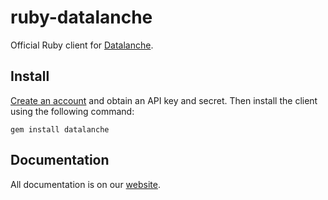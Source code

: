 ruby-datalanche
=================

Official Ruby client for [Datalanche](https://www.datalanche.com).

## Install

[Create an account](https://www.datalanche.com/account/signup) and obtain an API key and secret. Then install the client using the
 following command:

    gem install datalanche
 
## Documentation

All documentation is on our [website](https://www.datalanche.com/docs).
